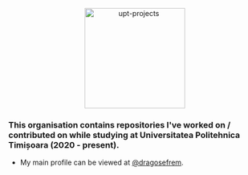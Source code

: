 <p align="center"><img src="https://i.imgur.com/KutvJU2.png" alt="upt-projects" width="200" height="200"/></p>

### This organisation contains repositories I've worked on / contributed on while studying at Universitatea Politehnica Timișoara (2020 - present).
- My main profile can be viewed at [@dragosefrem](https://github.com/dragosefrem).

